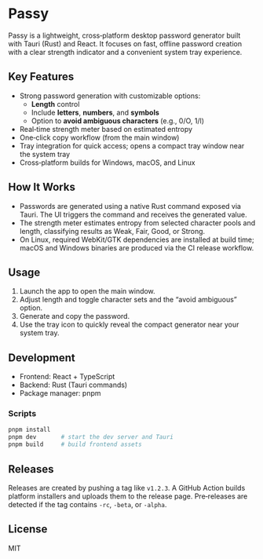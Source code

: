 # Passy

Passy is a lightweight, cross‑platform desktop password generator built with Tauri (Rust) and React. It focuses on fast, offline password creation with a clear strength indicator and a convenient system tray experience.

## Key Features

- Strong password generation with customizable options:
  - **Length** control
  - Include **letters**, **numbers**, and **symbols**
  - Option to **avoid ambiguous characters** (e.g., 0/O, 1/l)
- Real‑time strength meter based on estimated entropy
- One‑click copy workflow (from the main window)
- Tray integration for quick access; opens a compact tray window near the system tray
- Cross‑platform builds for Windows, macOS, and Linux

## How It Works

- Passwords are generated using a native Rust command exposed via Tauri. The UI triggers the command and receives the generated value.
- The strength meter estimates entropy from selected character pools and length, classifying results as Weak, Fair, Good, or Strong.
- On Linux, required WebKit/GTK dependencies are installed at build time; macOS and Windows binaries are produced via the CI release workflow.

## Usage

1. Launch the app to open the main window.
2. Adjust length and toggle character sets and the “avoid ambiguous” option.
3. Generate and copy the password.
4. Use the tray icon to quickly reveal the compact generator near your system tray.

## Development

- Frontend: React + TypeScript
- Backend: Rust (Tauri commands)
- Package manager: pnpm

### Scripts

```bash
pnpm install
pnpm dev       # start the dev server and Tauri
pnpm build     # build frontend assets
```

## Releases

Releases are created by pushing a tag like `v1.2.3`. A GitHub Action builds platform installers and uploads them to the release page. Pre‑releases are detected if the tag contains `-rc`, `-beta`, or `-alpha`.

## License

MIT
